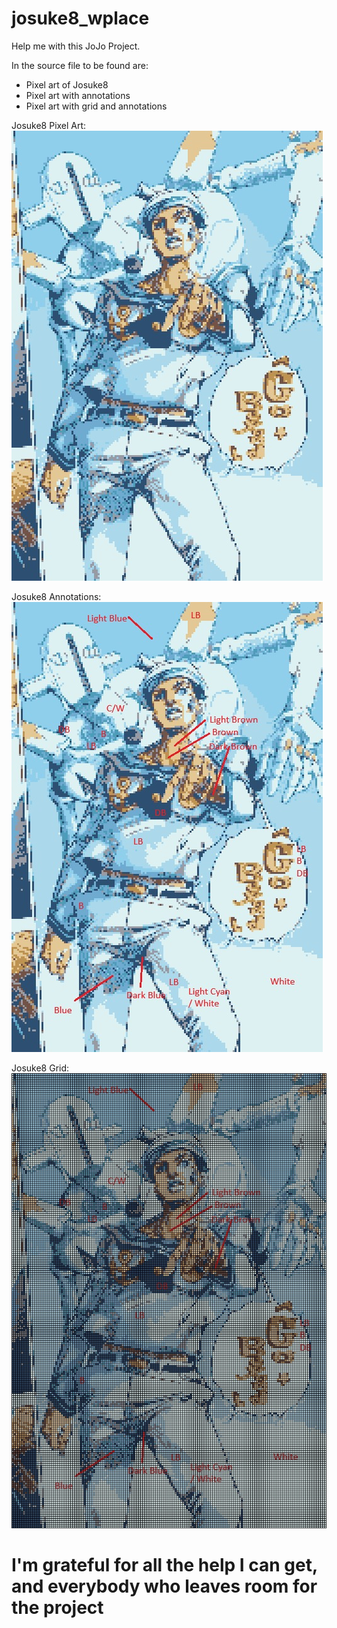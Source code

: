 # josuke8_wplace

Help me with this JoJo Project.

In the source file to be found are:
- Pixel art of Josuke8
- Pixel art with annotations
- Pixel art with grid and annotations

Josuke8 Pixel Art:
![Josuke8 Pixel Art](josuke8_pixel_art.jpeg)

Josuke8 Annotations:
![Josuke8 Annotations](josuke8_annotations.jpeg)

Josuke8 Grid:
![Josuke8 Grid](josuke8_grid.jpeg)

# I'm grateful for all the help I can get, and everybody who leaves room for the project
